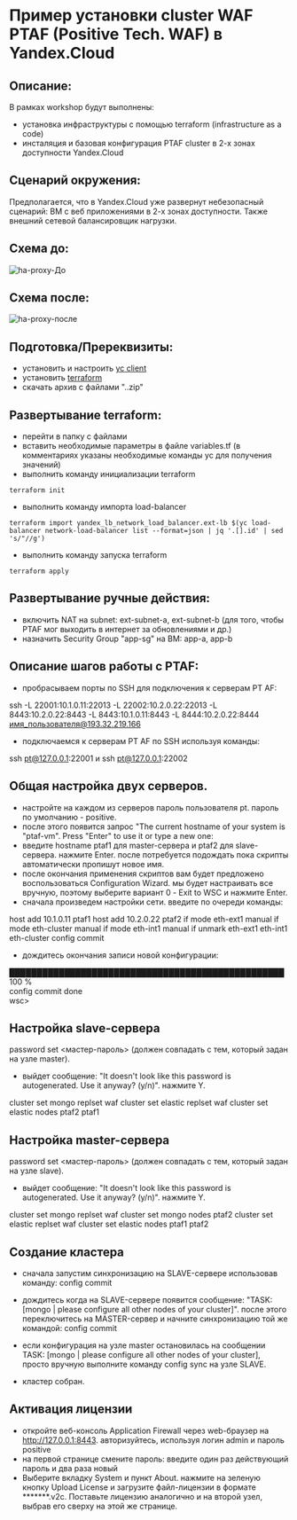 # Пример установки cluster WAF PTAF (Positive Tech. WAF) в Yandex.Cloud 


## Описание:
В рамках workshop будут выполнены:
- установка инфраструктуры с помощью terraform (infrastructure as a code)
- инсталяция и базовая конфигурация PTAF cluster в 2-х зонах доступности Yandex.Cloud

## Сценарий окружения:
Предполагается, что в Yandex.Cloud уже развернут небезопасный сценарий: ВМ с веб приложениями в 2-х зонах доступности. Также внешний сетевой балансировщик нагрузки. 


## Схема до:
![ha-proxy-До](https://user-images.githubusercontent.com/85429798/126472644-005bc453-95c4-4f50-8a01-adcd0ece75d0.jpg)



## Схема после:
![ha-proxy-после](https://user-images.githubusercontent.com/85429798/126472688-daa34151-9e3a-413e-a087-22bf0c18952f.jpg)



## Подготовка/Пререквизиты:
- установить и настроить [yc client](https://cloud.yandex.ru/docs/cli/quickstart)
- установить [terraform](https://www.terraform.io/downloads.html)
- скачать архив с файлами "..zip"


##

## Развертывание terraform:
- перейти в папку с файлами
- вставить необходимые параметры в файле variables.tf (в комментариях указаны необходимые команды yc для получения значений)
- выполнить команду инициализации terraform

```
terraform init

```
- выполнить команду импорта load-balancer

```
terraform import yandex_lb_network_load_balancer.ext-lb $(yc load-balancer network-load-balancer list --format=json | jq '.[].id' | sed 's/"//g') 
```

- выполнить команду запуска terraform
```
terraform apply
```

## Развертывание ручные действия:
- включить NAT на subnet: ext-subnet-a, ext-subnet-b (для того, чтобы PTAF мог выходить в интернет за обновлениями и др.)
- назначить Security Group "app-sg" на ВМ: app-a, app-b




##

## Описание шагов работы с PTAF:


- пробрасываем порты по SSH для подключения к серверам PT AF:

ssh -L 22001:10.1.0.11:22013 -L 22002:10.2.0.22:22013  -L 8443:10.2.0.22:8443 -L 8443:10.1.0.11:8443 -L 8444:10.2.0.22:8444 имя_пользователя@193.32.219.166

- подключаемся к серверам PT AF по SSH используя команды:

ssh pt@127.0.0.1:22001 и ssh pt@127.0.0.1:22002 

## Общая настройка двух серверов.

- настройте на каждом из серверов пароль пользователя pt. пароль по умолчанию - positive.
- после этого появится запрос "The current hostname of your system is "ptaf-vm". Press "Enter" to use it or type a new one: 
- введите hostname ptaf1 для master-сервера и ptaf2 для slave-сервера. нажмите Enter. после потребуется подождать пока скрипты автоматически пропишут новое имя.
- после окончания применения скриптов вам будет предложено воспользоваться Configuration Wizard. мы будет настраивать все вручную, поэтому выберите вариант 0 - Exit to WSC и нажмите Enter.
- сначала произведем настройки сети. введите по очереди команды:

host add 10.1.0.11 ptaf1
host add 10.2.0.22 ptaf2
if mode eth-ext1 manual
if mode eth-cluster manual
if mode eth-int1 manual
if unmark eth-ext1 eth-int1 eth-cluster
config commit

- дождитесь окончания записи новой конфигурации:

██████████████████████████████████████████████████ 100 %                                                                            
config commit done                                                                                                                  
wsc>


## Настройка slave-сервера
password set <мастер-пароль> (должен совпадать с тем, который задан на узле master).  
-  выйдет сообщение: "It doesn't look like this password is autogenerated. Use it anyway? (y/n)". нажмите Y.

cluster set mongo replset waf
cluster set elastic replset waf
cluster set elastic nodes ptaf2 ptaf1 

## Настройка master-сервера
password set <мастер-пароль> (должен совпадать с тем, который задан на узле slave).  
-  выйдет сообщение: "It doesn't look like this password is autogenerated. Use it anyway? (y/n)". нажмите Y.

cluster set mongo replset waf
cluster set mongo nodes  ptaf2
cluster set elastic replset waf
cluster set elastic nodes  ptaf1 ptaf2

## Создание кластера

- сначала запустим синхронизацию на SLAVE-сервере использовав команду:
config commit

- дождитесь когда на SLAVE-сервере появится сообщение: "TASK: [mongo | please configure all other nodes of your cluster]". после этого  переключитесь на MASTER-сервер и начните синхронизацию той же командой:
config commit

- eсли конфигурация на узле master остановилась на сообщении TASK: [mongo | please configure all other nodes of your cluster], просто вручную выполните команду config sync на узле SLAVE.

- кластер собран.

## Активация лицензии

- откройте веб-консоль Application Firewall через web-браузер на http://127.0.0.1:8443. авторизуйтесь, используя логин admin и пароль positive
- на первой странице смените пароль: введите один раз действующий пароль и два раза новый
- Выберите вкладку System и пункт About. нажмите на зеленую кнопку Upload License и загрузите файл-лицензии в формате *******.v2c. Поставьте лицензию аналогично и на второй узел, выбрав его сверху на этой же странице.

